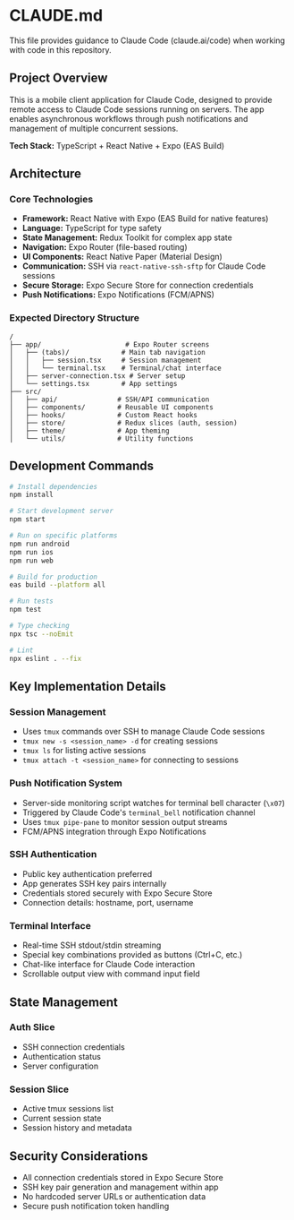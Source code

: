 # CLAUDE.md

This file provides guidance to Claude Code (claude.ai/code) when working with code in this repository.

## Project Overview

This is a mobile client application for Claude Code, designed to provide remote access to Claude Code sessions running on servers. The app enables asynchronous workflows through push notifications and management of multiple concurrent sessions.

**Tech Stack:** TypeScript + React Native + Expo (EAS Build)

## Architecture

### Core Technologies
- **Framework:** React Native with Expo (EAS Build for native features)
- **Language:** TypeScript for type safety
- **State Management:** Redux Toolkit for complex app state
- **Navigation:** Expo Router (file-based routing)
- **UI Components:** React Native Paper (Material Design)
- **Communication:** SSH via `react-native-ssh-sftp` for Claude Code sessions
- **Secure Storage:** Expo Secure Store for connection credentials
- **Push Notifications:** Expo Notifications (FCM/APNS)

### Expected Directory Structure
```
/
├── app/                     # Expo Router screens
│   ├── (tabs)/             # Main tab navigation
│   │   ├── session.tsx     # Session management
│   │   └── terminal.tsx    # Terminal/chat interface
│   ├── server-connection.tsx # Server setup
│   └── settings.tsx        # App settings
├── src/
│   ├── api/               # SSH/API communication
│   ├── components/        # Reusable UI components
│   ├── hooks/             # Custom React hooks
│   ├── store/             # Redux slices (auth, session)
│   ├── theme/             # App theming
│   └── utils/             # Utility functions
```

## Development Commands

```bash
# Install dependencies
npm install

# Start development server
npm start

# Run on specific platforms
npm run android
npm run ios
npm run web

# Build for production
eas build --platform all

# Run tests
npm test

# Type checking
npx tsc --noEmit

# Lint
npx eslint . --fix
```

## Key Implementation Details

### Session Management
- Uses `tmux` commands over SSH to manage Claude Code sessions
- `tmux new -s <session_name> -d` for creating sessions
- `tmux ls` for listing active sessions
- `tmux attach -t <session_name>` for connecting to sessions

### Push Notification System
- Server-side monitoring script watches for terminal bell character (`\x07`)
- Triggered by Claude Code's `terminal_bell` notification channel
- Uses `tmux pipe-pane` to monitor session output streams
- FCM/APNS integration through Expo Notifications

### SSH Authentication
- Public key authentication preferred
- App generates SSH key pairs internally
- Credentials stored securely with Expo Secure Store
- Connection details: hostname, port, username

### Terminal Interface
- Real-time SSH stdout/stdin streaming
- Special key combinations provided as buttons (Ctrl+C, etc.)
- Chat-like interface for Claude Code interaction
- Scrollable output view with command input field

## State Management

### Auth Slice
- SSH connection credentials
- Authentication status
- Server configuration

### Session Slice  
- Active tmux sessions list
- Current session state
- Session history and metadata

## Security Considerations
- All connection credentials stored in Expo Secure Store
- SSH key pair generation and management within app
- No hardcoded server URLs or authentication data
- Secure push notification token handling